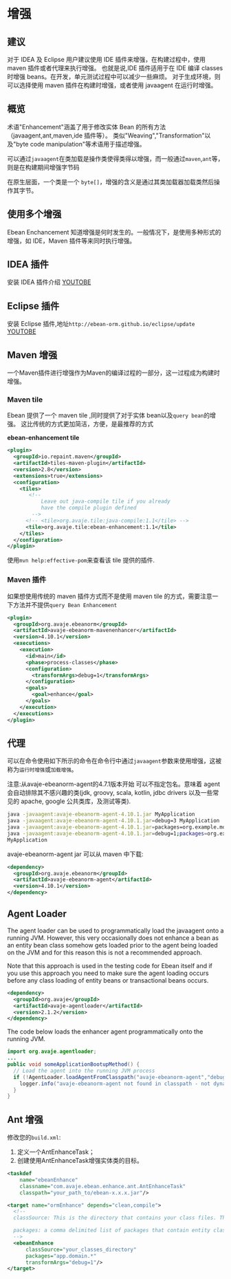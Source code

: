 # 增强

## 建议
对于 IDEA 及 Eclipse 用户建议使用 IDE 插件来增强，在构建过程中，使用 maven 插件或者代理来执行增强。 也就是说,IDE 插件适用于在 IDE 编译 classes 时增强 beans。在开发，单元测试过程中可以减少一些麻烦。 对于生成环境，则可以选择使用 maven 插件在构建时增强，或者使用 javaagent 在运行时增强。

## 概览
术语"Enhancement"涵盖了用于修改实体 Bean 的所有方法（javaagent,ant,maven,ide 插件等）。 类似"Weaving","Transformation"以及"byte code manipulation"等术语用于描述增强。

可以通过`javaagent`在类加载是操作类使得类得以增强，而一般通过`maven`,`ant`等，则是在构建期间增强字节码

在原生层面，一个类是一个 `byte[]`，增强的含义是通过其类加载器加载类然后操作其字节。

## 使用多个增强
Ebean Enchancement 知道增强是何时发生的。一般情况下，是使用多种形式的增强，如 IDE，Maven 插件等来同时执行增强。


## IDEA 插件
安装 IDEA 插件介绍 [YOUTOBE](https://youtu.be/o4kmglM48Vc)

## Eclipse 插件
安装 Eclipse 插件,地址`http://ebean-orm.github.io/eclipse/update` [YOUTOBE](https://youtu.be/_DWxNj-_orA)

## Maven 增强
一个Maven插件进行增强作为Maven的编译过程的一部分，这一过程成为构建时增强。

### Maven tile
Ebean 提供了一个 maven tile ,同时提供了对于实体 bean以及`query bean`的增强。 这比传统的方式更加简洁，方便，是最推荐的方式

**ebean-enhancement tile**

```xml
<plugin>
  <groupId>io.repaint.maven</groupId>
  <artifactId>tiles-maven-plugin</artifactId>
  <version>2.8</version>
  <extensions>true</extensions>
  <configuration>
    <tiles>
       <!--
           Leave out java-compile tile if you already
           have the compile plugin defined
        -->
      <!-- <tile>org.avaje.tile:java-compile:1.1</tile> -->
      <tile>org.avaje.tile:ebean-enhancement:1.1</tile>
    </tiles>
  </configuration>
</plugin>
```

使用`mvn help:effective-pom`来查看该 tile 提供的插件.

### Maven 插件
如果想使用传统的 maven 插件方式而不是使用 maven tile 的方式，需要注意一下方法并不提供`query Bean Enhancement`

```xml
<plugin>
  <groupId>org.avaje.ebeanorm</groupId>
  <artifactId>avaje-ebeanorm-mavenenhancer</artifactId>
  <version>4.10.1</version>
  <executions>
    <execution>
      <id>main</id>
      <phase>process-classes</phase>
      <configuration>
        <transformArgs>debug=1</transformArgs>
      </configuration>
      <goals>
        <goal>enhance</goal>
      </goals>
    </execution>
  </executions>
</plugin>
```

## 代理
可以在命令使用如下所示的命令在命令行中通过`javaagent`参数来使用增强，这被称为`运行时增强`或`加载增强`。

注意:从avaje-ebeanorm-agent的4.7.1版本开始 可以不指定包名。意味着 agent 会自动排除其不感兴趣的类(jdk, groovy, scala, kotlin, jdbc drivers 以及一些常见的 apache, google 公共类库，及测试等类).

```bash
java -javaagent:avaje-ebeanorm-agent-4.10.1.jar MyApplication
java -javaagent:avaje-ebeanorm-agent-4.10.1.jar=debug=3 MyApplication
java -javaagent:avaje-ebeanorm-agent-4.10.1.jar=packages=org.example.model.** MyApplication
java -javaagent:avaje-ebeanorm-agent-4.10.1.jar=debug=1;packages=org.example.model.**,org.example.model2.**
MyApplication
```

avaje-ebeanorm-agent jar 可以从 maven 中下载:
```xml
<dependency>
  <groupId>org.avaje.ebeanorm</groupId>
  <artifactId>avaje-ebeanorm-agent</artifactId>
  <version>4.10.1</version>
</dependency>
```

## Agent Loader
The agent loader can be used to programmatically load the javaagent onto a running JVM. However, this very occasionally does not enhance a bean as an entity bean class somehow gets loaded prior to the agent being loaded on the JVM and for this reason this is not a recommended approach.

Note that this approach is used in the testing code for Ebean itself and if you use this approach you need to make sure the agent loading occurs before any class loading of entity beans or transactional beans occurs.

```xml
<dependency>
  <groupId>org.avaje</groupId>
  <artifactId>avaje-agentloader</artifactId>
  <version>2.1.2</version>
</dependency>
```

The code below loads the enhancer agent programmatically onto the running JVM.
```java
import org.avaje.agentloader;
...
public void someApplicationBootupMethod() {
  // Load the agent into the running JVM process
  if (!AgentLoader.loadAgentFromClasspath("avaje-ebeanorm-agent","debug=1;packages=org.example.model.**")) {
    logger.info("avaje-ebeanorm-agent not found in classpath - not dynamically loaded");
  }
}
```

## Ant 增强

修改您的`build.xml`:

1. 定义一个AntEnhanceTask；
2. 创建使用AntEnhanceTask增强实体类的目标。

```xml
<taskdef
    name="ebeanEnhance"
    classname="com.avaje.ebean.enhance.ant.AntEnhanceTask"
    classpath="your_path_to/ebean-x.x.x.jar"/>

<target name="ormEnhance" depends="clean,compile">
  <!--
  classSource: This is the directory that contains your class files. That is, the directory where your IDE will compile your java class files to, or the directory where a previous ant task will compile your java class files to.

  packages: a comma delimited list of packages that contain entity classes. All the classes in these packages are searched for entity classes to be enhanced. transformArgs: This contains a debug level (0 - 10) .
  -->
  <ebeanEnhance
      classSource="your_classes_directory"
      packages="app.domain.*"
      transformArgs="debug=1"/>
</target>
```
